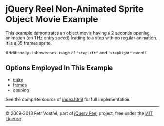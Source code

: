 jQuery Reel Non-Animated Sprite Object Movie Example
====================================================

This example demontrates an object movie having a 2 seconds opening
animation (on 1 Hz entry speed) leading to a stop with no regular
animation. It is a 35 frames sprite.

Additionally it showcases usage of `"stepLeft"` and `"stepRight"` events.


Options Employed In This Example
--------------------------------

- [entry](http://reel360.org/reel#entry)
- [frames](http://reel360.org/reel#frames)
- [opening](http://reel360.org/reel#opening)

See the complete source of [index.html](index.html) for full
implementation.

---
&copy; 2009-2013 Petr Vostřel, part of [jQuery Reel][reel] project, free under the [MIT License][license]



[reel]:http://reel360.org
[license]:https://raw.github.com/introquest/jquery.reel/master/LICENSE.txt
